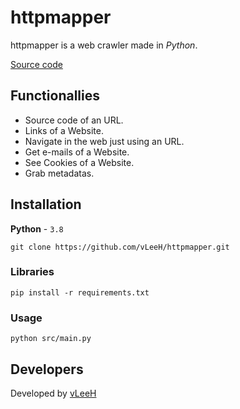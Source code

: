 # httpmapper
httpmapper is a web crawler made in _Python_.

<a href="https://github.com/vLeeH/httpmapper/blob/main/src/httpmapper.py">Source code</a>

## Functionallies
- Source code of an URL.
- Links of a Website.
- Navigate in the web just using an URL.
- Get e-mails of a Website.
- See Cookies of a Website.
- Grab metadatas.

## Installation
**Python** - `3.8` 
```
git clone https://github.com/vLeeH/httpmapper.git 
```

### Libraries
```
pip install -r requirements.txt
```

### Usage 
```
python src/main.py
```

## Developers 
Developed by <a href="https://github.com/vleeh">vLeeH</a>
